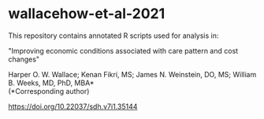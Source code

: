 # wallacehow-et-al-2021

This repository contains annotated R scripts used for analysis in:

"Improving economic conditions associated with care pattern and cost changes"

Harper O. W. Wallace; Kenan Fikri, MS; James N. Weinstein, DO, MS; William B. Weeks, MD, PhD, MBA*  
(\*Corresponding author)

https://doi.org/10.22037/sdh.v7i1.35144
